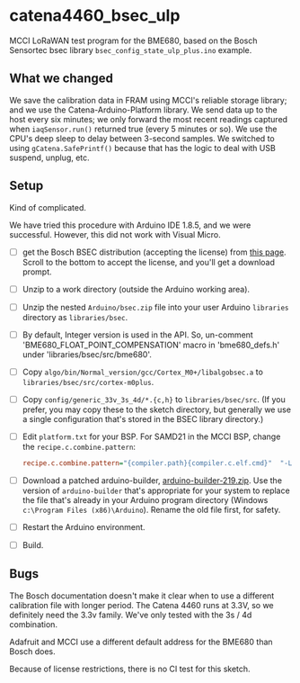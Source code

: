 # catena4460_bsec_ulp

MCCI LoRaWAN test program for the BME680, based on the Bosch Sensortec bsec library `bsec_config_state_ulp_plus.ino` example.

## What we changed

We save the calibration data in FRAM using MCCI's reliable storage library; and we use the Catena-Arduino-Platform library. We send data up to the host every six minutes; we only forward the most recent readings captured when `iaqSensor.run()` returned true (every 5 minutes or so). We use the CPU's deep sleep to delay between 3-second samples. We switched to using `gCatena.SafePrintf()` because that has the logic to deal with USB suspend, unplug, etc.

## Setup

Kind of complicated.

We have tried this procedure with Arduino IDE 1.8.5, and we were successful. However, this did not work with Visual Micro.

- [ ] get the Bosch BSEC distribution (accepting the license) from [this page](https://www.bosch-sensortec.com/bst/products/all_products/bsec#). Scroll to the bottom to accept the license, and you'll get a download prompt.
- [ ] Unzip to a work directory (outside the Arduino working area).
- [ ] Unzip the nested `Arduino/bsec.zip` file into your user Arduino `libraries` directory as `libraries/bsec`.
- [ ] By default, Integer version is used in the API. So, un-comment 'BME680_FLOAT_POINT_COMPENSATION' macro in 'bme680_defs.h' under 'libraries/bsec/src/bme680'.
- [ ] Copy `algo/bin/Normal_version/gcc/Cortex_M0+/libalgobsec.a` to `libraries/bsec/src/cortex-m0plus`.
- [ ] Copy `config/generic_33v_3s_4d/*.{c,h}` to `libraries/bsec/src`.  (If you prefer, you may copy these to the sketch directory, but generally we use a single configuration that's stored in the BSEC library directory.)
- [ ] Edit `platform.txt` for your BSP. For SAMD21 in the MCCI BSP, change the `recipe.c.combine.pattern`:

   ```ini
   recipe.c.combine.pattern="{compiler.path}{compiler.c.elf.cmd}"  "-L{build.path}" {compiler.c.elf.flags} "-T{build.variant.path}/{build.ldscript}" "-Wl,-Map,{build.path}/{build.project_name}.map" --specs=nano.specs --specs=nosys.specs {compiler.ldflags} -o "{build.path}/{build.project_name}.elf" {object_files} -Wl,--start-group {compiler.arm.cmsis.ldflags} "-L{build.variant.path}" -lm {compiler.c.elf.extra_flags} "{build.path}/{archive_file}" -Wl,--end-group
   ```

- [ ] Download a patched arduino-builder, [arduino-builder-219.zip](http://downloads.arduino.cc/PR/arduino-builder/arduino-builder-219.zip). Use the version of `arduino-builder` that's appropriate for your system to replace the file that's already in your Arduino program directory (Windows `c:\Program Files (x86)\Arduino`). Rename the old file first, for safety.

- [ ] Restart the Arduino environment.
- [ ] Build.

## Bugs

The Bosch documentation doesn't make it clear when to use a different calibration file with longer period. The Catena 4460 runs at 3.3V, so we definitely need the 3.3v family. We've only tested with the 3s / 4d combination.

Adafruit and MCCI use a different default address for the BME680 than Bosch does.

Because of license restrictions, there is no CI test for this sketch.
